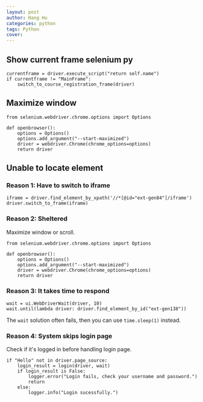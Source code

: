 ```yaml
---
layout: post
author: Hang Hu
categories: python
tags: Python 
cover: 
---
```


## Show current frame selenium py

```
currentframe = driver.execute_script("return self.name")
if currentframe != "MainFrame":
    switch_to_course_registration_frame(driver)
```


## Maximize window


```
from selenium.webdriver.chrome.options import Options

def openbrowser():
    options = Options()
    options.add_argument("--start-maximized")
    driver = webdriver.Chrome(chrome_options=options)
    return driver
```



## Unable to locate element


### Reason 1: Have to switch to iframe


```
iframe = driver.find_element_by_xpath('//*[@id="ext-gen84"]/iframe')
driver.switch_to_frame(iframe)
```


### Reason 2: Sheltered


Maximize window or scroll.


```
from selenium.webdriver.chrome.options import Options

def openbrowser():
    options = Options()
    options.add_argument("--start-maximized")
    driver = webdriver.Chrome(chrome_options=options)
    return driver
```



### Reason 3: It takes time to respond


```
wait = ui.WebDriverWait(driver, 10)
wait.until(lambda driver: driver.find_element_by_id("ext-gen138"))
```


The `wait` solution often fails, then you can use `time.sleep(1)` instead.


### Reason 4: System skips login page


Check if it's logged in before handling login page.


```
if "Hello" not in driver.page_source:
    login_result = login(driver, wait)
    if login_result is False:
        logger.error("Login fails, check your username and password.")
        return
    else:
        logger.info("Login sucessfully.")
```
